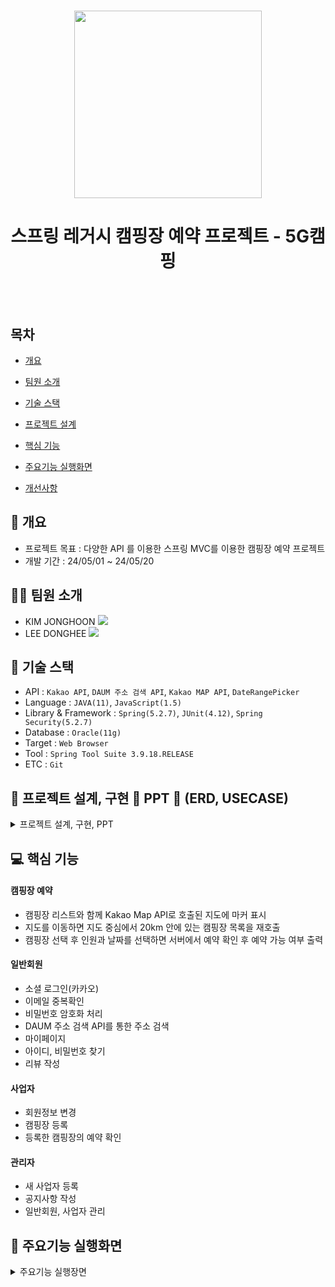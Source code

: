 <h1 align="center"><img src="https://encrypted-tbn0.gstatic.com/images?q=tbn:ANd9GcTCZTZTvB-vLnxLnd_LZ8NoVuahm4Jbus2v36SAs0IPDQ&s" style="width=300; height: 300"></h1>
<h1 align="center">스프링 레거시 캠핑장 예약 프로젝트 - 5G캠핑</h1>
<br/><br/>

## 목차
 
  - [개요](https://github.com/JongHoonKim1004/CampingHaZo#-개요)

  - [팀원 소개](https://github.com/JongHoonKim1004/CampingHaZo#-개요)
  
  - [기술 스택](https://github.com/JongHoonKim1004/CampingHaZo#-기술-스택)
    
  - [프로젝트 설계](https://github.com/JongHoonKim1004/CampingHaZo#-프로젝트-설계)
    
  - [핵심 기능](https://github.com/JongHoonKim1004/CampingHaZo#-핵심-기능)
    
  - [주요기능 실행화면](https://github.com/JongHoonKim1004/CampingHaZo#-주요기능-실행화면)
    
  - [개선사항](https://github.com/JongHoonKim1004/CampingHaZo#-개선사항)

## 🚩 개요
- 프로젝트 목표 : 다양한 API 를 이용한 스프링 MVC를 이용한 캠핑장 예약 프로젝트
- 개발 기간 : 24/05/01 ~ 24/05/20

## 🙋‍♀️ 팀원 소개
- KIM JONGHOON <a href="https://github.com/JongHoonKim1004"><img src="https://img.shields.io/badge/GitHub-181717?style=plastic&logo=GitHub&logoColor=white"></a>
- LEE DONGHEE <a href="https://github.com/ehdgml123"><img src="https://img.shields.io/badge/GitHub-181717?style=plastic&logo=GitHub&logoColor=white"></a>

## 🔧 기술 스택
- API : `Kakao API`, `DAUM 주소 검색 API`, `Kakao MAP API`, `DateRangePicker`
- Language : `JAVA(11)`, `JavaScript(1.5)`
- Library & Framework : `Spring(5.2.7)`, `JUnit(4.12)`, `Spring Security(5.2.7)`
- Database : `Oracle(11g)`
- Target : `Web Browser`
- Tool : `Spring Tool Suite 3.9.18.RELEASE`
- ETC : `Git`

 ## 👾 프로젝트 설계, 구현 📂 PPT 📂 (ERD, USECASE)
 <details><summary>프로젝트 설계, 구현, PPT</summary>
  
 <div align="center">

  
  | ![1](https://github.com/JongHoonKim1004/CampingHaZo/assets/155927559/a4723a02-f244-42c1-8f1c-ca11d2aec38d) | ![2](https://github.com/JongHoonKim1004/CampingHaZo/assets/155927559/d41e94d3-0c91-4494-a4d4-bd5d47faeff1) |
  | :----------: | :----------: |
  | ![3](https://github.com/JongHoonKim1004/CampingHaZo/assets/155927559/99279afb-c8b1-4994-9c61-e958158ea8c9) | ![4](https://github.com/JongHoonKim1004/CampingHaZo/assets/155927559/9ac81bff-0cc0-49d5-8c76-6f7f9c6ef846) |
  | ![5](https://github.com/JongHoonKim1004/CampingHaZo/assets/155927559/58f94c82-bac4-4a64-abd4-4f0151a8aa3a) | ![6](https://github.com/JongHoonKim1004/CampingHaZo/assets/155927559/8a3eb19b-0dd9-4cd2-b4de-711b564b3dd3) |
  | ![7](https://github.com/JongHoonKim1004/CampingHaZo/assets/155927559/72574b08-64a4-4da5-bf0b-a6b1793d21ea) | ![8](https://github.com/JongHoonKim1004/CampingHaZo/assets/155927559/881d1521-2047-42b5-8e1e-69f1b0016444) |
  | ![9](https://github.com/JongHoonKim1004/CampingHaZo/assets/155927559/b207d113-7cdb-4822-925f-0929c2fc313f) | ![10](https://github.com/JongHoonKim1004/CampingHaZo/assets/155927559/9516338b-96fb-4b8f-9fdd-6b4be6a84771) |
  | ![11](https://github.com/JongHoonKim1004/CampingHaZo/assets/155927559/6ee5ac42-5e50-45b6-8107-8bc61149c3c6) | ![12](https://github.com/JongHoonKim1004/CampingHaZo/assets/155927559/23397a45-dee5-40fe-aaba-fdc83669535f) |
  | ![13](https://github.com/JongHoonKim1004/CampingHaZo/assets/155927559/167b78b9-e139-40eb-b69d-425fc2eb72a6) | ![14](https://github.com/JongHoonKim1004/CampingHaZo/assets/155927559/4e95dc2b-efb0-4b5b-95b3-6a25406cfe0e) |
  | ![15](https://github.com/JongHoonKim1004/CampingHaZo/assets/155927559/32c3e541-55c1-4ec8-8f51-596e9803972d) | ![16](https://github.com/JongHoonKim1004/CampingHaZo/assets/155927559/d21a8bc0-1625-4781-a8d4-96e74983a8ba) |
  | ![17](https://github.com/JongHoonKim1004/CampingHaZo/assets/155927559/f3015f06-e545-4120-9d27-2ea734f43570) | ![18](https://github.com/JongHoonKim1004/CampingHaZo/assets/155927559/4005ee2a-1c30-4293-bb34-61f47580ed1c) |
  | ![19](https://github.com/JongHoonKim1004/CampingHaZo/assets/155927559/29d3e244-005d-44bf-9a6f-1d32e0eb5940) | ![20](https://github.com/JongHoonKim1004/CampingHaZo/assets/155927559/f44fccfa-31ad-486e-b6d3-4edc4d79208e) |
  | ![21](https://github.com/JongHoonKim1004/CampingHaZo/assets/155927559/c96d7553-de5e-4e17-b989-2d80f5990c9e) | ![22](https://github.com/JongHoonKim1004/CampingHaZo/assets/155927559/c00611e2-1b47-4594-88e5-8007b0be1995) |
  | ![23](https://github.com/JongHoonKim1004/CampingHaZo/assets/155927559/7eb6ecad-ff87-4303-9627-13837e28f07e) | ![24](https://github.com/JongHoonKim1004/CampingHaZo/assets/155927559/79c2e284-5ad6-440b-a224-1b17c453aebc) |
  | ![25](https://github.com/JongHoonKim1004/CampingHaZo/assets/155927559/7d56ce56-230b-43f9-9c96-2cb127e71e5a) | ![26](https://github.com/JongHoonKim1004/CampingHaZo/assets/155927559/967d9ea5-8f8d-4778-af35-2c606588d19a) |
  | ![27](https://github.com/JongHoonKim1004/CampingHaZo/assets/155927559/7b81bde6-227e-46b6-9b64-cce858b5b6e8) | ![28](https://github.com/JongHoonKim1004/CampingHaZo/assets/155927559/7facceb5-2f6f-44e7-87fa-00ceb25ff2c7) |
  | ![29](https://github.com/JongHoonKim1004/CampingHaZo/assets/155927559/6b51492f-9249-4970-9f1d-3de4aca8ffe5) | ![30](https://github.com/JongHoonKim1004/CampingHaZo/assets/155927559/57bc38f5-30c4-4c1c-92a3-466338181d9f) |
  | ![31](https://github.com/JongHoonKim1004/CampingHaZo/assets/155927559/80d18575-8c50-49af-8da6-dc475beb5960) | ![32](https://github.com/JongHoonKim1004/CampingHaZo/assets/155927559/81e21321-9a48-40b0-b51a-0e006f7437f0) |
  | ![33](https://github.com/JongHoonKim1004/CampingHaZo/assets/155927559/433015e6-6120-432a-8bd1-ac2b302fb8b1) | ![34](https://github.com/JongHoonKim1004/CampingHaZo/assets/155927559/0355d207-e93e-4e27-9865-70a05cc6cdfe) |
  | ![35](https://github.com/JongHoonKim1004/CampingHaZo/assets/155927559/9b38d926-96e5-40ee-b230-1f21d965c500) | ![36](https://github.com/JongHoonKim1004/CampingHaZo/assets/155927559/11fcfb97-968b-4608-8e96-a67602df0233) |
  | ![37](https://github.com/JongHoonKim1004/CampingHaZo/assets/155927559/fefe6d32-d809-4542-b24c-fb81d3f284a9) | ![38](https://github.com/JongHoonKim1004/CampingHaZo/assets/155927559/7c07a6d6-e3d0-407e-a19d-ac69260b0c20) |
  | ![39](https://github.com/JongHoonKim1004/CampingHaZo/assets/155927559/9dd20067-54c9-4110-a6d9-b20158312928) | ![40](https://github.com/JongHoonKim1004/CampingHaZo/assets/155927559/f35c53ff-0ac9-4a33-89c3-6346423f0e79) |
  | ![41](https://github.com/JongHoonKim1004/CampingHaZo/assets/155927559/48111ae1-afce-4b8f-bcff-a4b086dffc24) | ![42](https://github.com/JongHoonKim1004/CampingHaZo/assets/155927559/52d1c43f-eb9a-4581-b6c0-bd700af42af4) |
  | ![43](https://github.com/JongHoonKim1004/CampingHaZo/assets/155927559/c6c0d6a2-b0d1-40cf-9a57-90ecab855310) | ![44](https://github.com/JongHoonKim1004/CampingHaZo/assets/155927559/ff8c476a-1994-421d-b2bd-a1569b1da9ed) |
  | ![45](https://github.com/JongHoonKim1004/CampingHaZo/assets/155927559/43e438fe-d93b-4a2d-8c7c-260d9464d30b) | ![46](https://github.com/JongHoonKim1004/CampingHaZo/assets/155927559/8e4af8b3-13dc-4322-a02f-b9e3be03ea91) |
  | ![47](https://github.com/JongHoonKim1004/CampingHaZo/assets/155927559/934bf2dd-d59f-4e78-9131-c1cc15b11206) | ![48](https://github.com/JongHoonKim1004/CampingHaZo/assets/155927559/57c6b08d-7c6b-4b7c-b710-1abaa8398a47) |
  | ![49](https://github.com/JongHoonKim1004/CampingHaZo/assets/155927559/e7ed736b-fd2c-4390-87d7-59caf5fb0d32) | ![50](https://github.com/JongHoonKim1004/CampingHaZo/assets/155927559/1d9f6c00-798a-465e-9a2f-a58ee7080b34) |
  | ![51](https://github.com/JongHoonKim1004/CampingHaZo/assets/155927559/6701a061-c0b9-4560-aad6-bea441c6419f) | ![52](https://github.com/JongHoonKim1004/CampingHaZo/assets/155927559/51faf18a-b586-4a1a-bed9-27dc861b5da3) |
  | ![53](https://github.com/JongHoonKim1004/CampingHaZo/assets/155927559/f9cbf104-3f5f-43cd-9ae5-47d4ea4135b5) | ![54](https://github.com/JongHoonKim1004/CampingHaZo/assets/155927559/f49ab2e7-21fa-449a-ab34-411d82078e88) |
  | ![55](https://github.com/JongHoonKim1004/CampingHaZo/assets/155927559/9a277607-2b6d-4f65-81d6-e83a2b737dc1) | ![56](https://github.com/JongHoonKim1004/CampingHaZo/assets/155927559/28fa330c-a783-4a2b-bdbf-7d76650ce393) |
  | ![57](https://github.com/JongHoonKim1004/CampingHaZo/assets/155927559/9277bafc-aaa9-4edf-8ad3-65ec712d934f) | |

 </div>
</details>

 ## 💻 핵심 기능

 #### 캠핑장 예약
 - 캠핑장 리스트와 함께 Kakao Map API로 호출된 지도에 마커 표시
 - 지도를 이동하면 지도 중심에서 20km 안에 있는 캠핑장 목록을 재호출
 - 캠핑장 선택 후 인원과 날짜를 선택하면 서버에서 예약 확인 후 예약 가능 여부 출력

#### 일반회원
- 소셜 로그인(카카오)
- 이메일 중복확인
- 비밀번호 암호화 처리
- DAUM 주소 검색 API를 통한 주소 검색
- 마이페이지
- 아이디, 비밀번호 찾기
- 리뷰 작성

#### 사업자
- 회원정보 변경
- 캠핑장 등록
- 등록한 캠핑장의 예약 확인

#### 관리자
- 새 사업자 등록
- 공지사항 작성
- 일반회원, 사업자 관리


## 🎇 주요기능 실행화면
<details>
 <summary>주요기능 실행장면</summary>

* **메인 페이지**
  
 * **로그인, 회원가입**
  * 메인 페이지 우측 상단의 `로그인`을 클릭하면 로그인 창이 나타난다.
  * `로그인` 옆의 `회원가입`을 클릭하면 회원가입 창이 나타난다. `중복 확인`을 클릭하면 아이디 중복 확인, `우편번호 찾기`를 클릭하면 DAUM 주소 찾기 API를 통한 주소 검색 페이지가 팝업창으로 나타난다
     
  ![로그인, 회원가입](https://github.com/JongHoonKim1004/CampingHaZo/assets/155927559/9a2ea77c-4336-404d-8100-a873ec9fcaeb)



 * **소셜 로그인**
  * `로그인` 을 통해 나온 로그인 창에서 `카카오 로그인`을 클릭하여 카카오 계정을 통해 로그인 할 수 있다

  ![소셜 로그인](https://github.com/JongHoonKim1004/CampingHaZo/assets/155927559/e131833e-d172-467c-a7f8-0c858013d57d)

 * **캠핑장 검색**
  * 메인 페이지의 `전체`를 클릭하면 지도와 함께 캠핑장 목록이 호출된다. 또한, 지도에 목록이 있는 캠핑장의 위치가 마커로 표시된다
  * 지도를 움직하면 지도의 중심에서 20km 내의 캠핑장을 재호출하고, 마커로 새롭게 호출된다

  ![KakaoTalk_20240523_151428912](https://github.com/JongHoonKim1004/CampingHaZo/assets/155927559/de76a22f-d268-4814-8cb3-c13f6a0d8c5a)


 * **캠핑장 예약**
  * 캠핑장 목록에서 `예약`을 누르면 예약 페이지로 이동한다
  * `예약 날짜`를 클릭하면 DateRangePicker를 통해 달력을 불러온다
  * 시작일과 종료일을 정하면 서버에서 해당 기간에 예약이 존재하는지 확인 후 결과를 알려준다
 
  ![캠핑장 예약 (2)](https://github.com/JongHoonKim1004/CampingHaZo/assets/155927559/cd2740c4-97e1-49a0-96cf-d4765ad045a1)

 * **마이페이지 - 포인트 이력**
  * 일반회원으로 로그인 후 `마이페이지` -> 좌측 사이드바에서 `포인트`를 클릭하면 현재 포인트와 포인트 이력을 확인할 수 있다

  ![포인트 이력](https://github.com/JongHoonKim1004/CampingHaZo/assets/155927559/21a56917-12d5-42a8-9e98-76f0cd9c691c)

 * **리뷰**
  * 우측 상단의 `공지사항`을 통해 공지사항 페이지로 이동 후, 말풍선 아이콘을 클릭하여 리뷰 게시판으로 이동할 수 있다
  * 리뷰는 본인이 올린 글 외에는 수정, 삭제가 불가능하다

  ![리뷰작성](https://github.com/JongHoonKim1004/CampingHaZo/assets/155927559/f70a83e5-1fd5-47d2-a996-bffcbd8ed764)

 * **1:1 문의**
  *  1:1 문의 페이지는 헤더 우측의 `고객센터` 혹은 공지사항, 리뷰 게시판에서 좌측 편지 아이콘을 클릭하여 이동할 수 있다
  *  일반회원만 이 페이지에 접근할 수 있다

  ![1대1문의](https://github.com/JongHoonKim1004/CampingHaZo/assets/155927559/0eb1e10e-6e10-4e26-86ac-b591638db241)

* **사업자 페이지**
  
 * **사업자 로그인**
  * 사업자 로그인은 메인 페이지 하단의 `사업자 로그인` 을 통해 접근할 수 있다

  ![사업자 로그인](https://github.com/JongHoonKim1004/CampingHaZo/assets/155927559/d62dcebc-d25d-47fb-8162-954c3033f745)

 * **캠핑장 등록**
  * 사업자 페이지의 `캠핑장 등록` 을 통해서 새 캠핑장을 등록할 수 있다

  ![캠핑장 등록](https://github.com/JongHoonKim1004/CampingHaZo/assets/155927559/7798a1f5-0628-4369-a2ed-d514437bae88)

* **관리자 페이지**

 * **공지사항**
  * 관리자 로그인 후 관리자 페이지에서 `공지사항`을 클릭하면 공지사항 목록으로 이동한다
  * `새 공지 등록하기`을 클릭하면 공지사항 작성페이지로 이동한다 

  ![공지사항](https://github.com/JongHoonKim1004/CampingHaZo/assets/155927559/4af391cf-7f8a-45da-b333-36e097072cf6)


 * **예약 목록**
  * 관리자 페이지에서 `예약 목록`을 클릭하면 현재 등록된 예약 목록을 확인할 수 있다
  * `예약 번호`를 클릭하면 해당 예약을 자세히 볼 수 있다

  ![예약목록(관리자)](https://github.com/JongHoonKim1004/CampingHaZo/assets/155927559/e28d881d-17b9-4d8d-b0ac-a5130393097c)

 * **1:1 문의**
  * 관리자 게시판에서 `1:1 문의`를 클릭하면 1:1 문의 목록을 호출한다
  * 문의 제목을 클릭하면 문의 내용과 페이지 최하단에 답글을 확인할 수 있다
  * 화면 중단의 답글 작성란에 답글을 작성할 수 있다


  ![1대1문의 답변](https://github.com/JongHoonKim1004/CampingHaZo/assets/155927559/43df2025-be13-446e-aef0-8797aa14f991)

</details>
